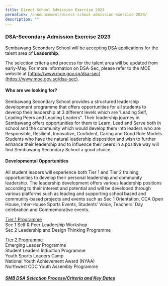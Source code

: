 ```yaml
---
title: Direct School Admission Exercise 2023
permalink: /announcement/direct-school-admission-exercise-2023/
description: ""
---
```

### DSA-Secondary Admission Exercise 2023

Sembawang Secondary School will be accepting DSA applications for the talent area of **Leadership**.

The selection criteria and process for the talent area will be updated from early-May. For more information on DSA-Sec, please refer to the MOE website at [https://www.moe.gov.sg/dsa-sec](https://www.moe.gov.sg/dsa-sec).

#### Who are we looking for?
Sembawang Secondary School provides a structured leadership development programme that offers opportunities for all students to develop their leadership at 3 different levels which are ‘Leading Self, Leading Peers and Leading Leaders”. Their leadership journey in Sembawang offers opportunities for them to Learn, Lead and Serve both in school and the community which would&nbsp;develop them into leaders who are Responsible, Resilient, Innovative, Confident, Caring and Good Role Models. Students who have the natural leadership disposition and wish to further enhance their leadership and to influence their peers in a positive way will find Sembawang Secondary School a good choice.

#### Developmental Opportunities
All student leaders will experience both Tier 1 and Tier 2 training opportunities to develop their personal leadership and community leadership. The leadership development offers various leadership positions according to their interest and potential and will be developed through various platforms such as leading and supporting school based and community-based projects and events such as Sec 1 Orientation, CCA Open House, Inter-House Sports Events, Students’ Voice, Teachers’ Day celebration and Commemorative events.

<u>Tier 1 Programme</u><br>
Sec 1 Self &amp; Peer Leadership Workshop  
Sec 2 Leadership and Design Thinking Programme

<u>Tier 2 Programme</u><br>
Emerging Leader Programme<br>
Student Leaders Induction Programme<br>
Youth Sports Leaders Camp<br>
National Youth Achievement Award (NYAA)<br>
Northwest CDC Youth Assembly Programme<br>
##### [SMB DSA Selection Process/Criteria and Key Dates](/files/dsa%20smb%20website%20info_3%20may%202023_v3.pdf)